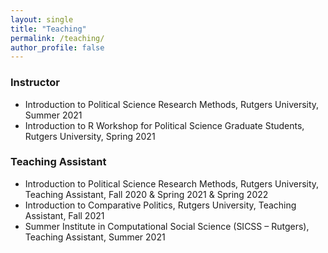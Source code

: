 ```yaml
---
layout: single
title: "Teaching"
permalink: /teaching/
author_profile: false
---
```


### Instructor 
* Introduction to Political Science Research Methods, Rutgers University, Summer 2021
* Introduction to R Workshop for Political Science Graduate Students, Rutgers University, Spring 2021

### Teaching Assistant 
* Introduction to Political Science Research Methods, Rutgers University, Teaching Assistant, Fall 2020 & Spring 2021 & Spring 2022
* Introduction to Comparative Politics, Rutgers University, Teaching Assistant, Fall 2021
* <a style="text-decoration:none" href="https://sicss.io/2021/rutgers/" target = "blank_"> Summer Institute in Computational Social Science (SICSS – Rutgers)</a>, Teaching Assistant, Summer 2021 

